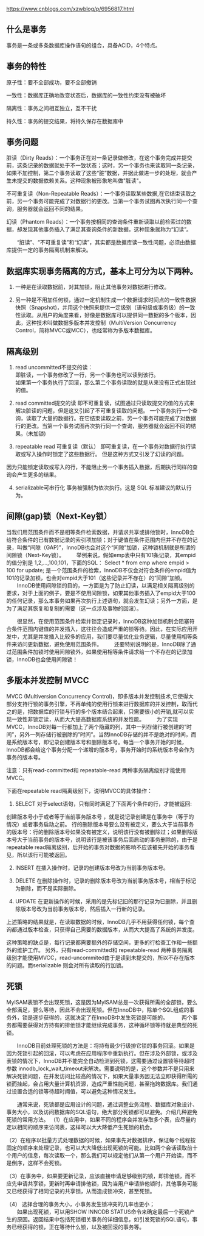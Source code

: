 

https://www.cnblogs.com/xzwblog/p/6956817.html



什么是事务
-------------
事务是一条或多条数据库操作语句的组合，具备ACID，4个特点。

事务的特性
--------------
原子性：要不全部成功，要不全部撤销

一致性：数据库正确地改变状态后，数据库的一致性约束没有被破坏

隔离性：事务之间相互独立，互不干扰

持久性：事务的提交结果，将持久保存在数据库中



事务问题
--------------
脏读（Dirty Reads）：一个事务正在对一条记录做修改，在这个事务完成并提交前，这条记录的数据就处于不一致状态；这时，另一个事务也来读取同一条记录，如果不加控制，第二个事务读取了这些“脏”数据，并据此做进一步的处理，就会产生未提交的数据依赖关系。这种现象被形象地叫做"脏读"。

不可重复读（Non-Repeatable Reads）：一个事务读取某些数据,在它结束读取之前，另一个事务可能完成了对数据行的更改。当第一个事务试图再次执行同一个查询，服务器就会返回不同的结果。

幻读（Phantom Reads）：一个事务按相同的查询条件重新读取以前检索过的数据，却发现其他事务插入了满足其查询条件的新数据，这种现象就称为“幻读”。

　　“脏读”、“不可重复读”和“幻读”，其实都是数据库读一致性问题，必须由数据库提供一定的事务隔离机制来解决。


数据库实现事务隔离的方式，基本上可分为以下两种。
---------------
1) 一种是在读取数据前，对其加锁，阻止其他事务对数据进行修改。

2) 另一种是不用加任何锁，通过一定机制生成一个数据请求时间点的一致性数据快照（Snapshot)，并用这个快照来提供一定级别（语句级或事务级）的一致性读取。从用户的角度来看，好像是数据库可以提供同一数据的多个版本，因此，这种技术叫做数据多版本并发控制（MultiVersion Concurrency Control，简称MVCC或MCC），也经常称为多版本数据库。


隔离级别
--------------
1) read uncommitted不提交的读：  
即脏读，一个事务修改了一行，另一个事务也可以读到该行。  
如果第一个事务执行了回滚，那么第二个事务读取的就是从来没有正式出现过的值。  

2) read committed提交的读
即不可重复读，试图通过只读取提交的值的方式来解决脏读的问题，但是这又引起了不可重复读取的问题。
一个事务执行一个查询，读取了大量的数据行。在它结束读取之前，另一个事务可能完成了对数据行的更改。当第一个事务试图再次执行同一个查询，服务器就会返回不同的结果。(未加锁)

3) repeatable read 可重复读（默认）
即可重复读，在一个事务对数据行执行读取或写入操作时锁定了这些数据行。
但是这种方式又引发了幻读的问题。

因为只能锁定读取或写入的行，不能阻止另一个事务插入数据，后期执行同样的查询会产生更多的结果。

4) serializable可串行化
事务被强制为依次执行。这是 SQL 标准建议的默认行为。



间隙(gap)锁（Next-Key锁）
--------------
当我们用范围条件而不是相等条件检索数据，并请求共享或排他锁时，InnoDB会给符合条件的已有数据记录的索引项加锁；对于键值在条件范围内但并不存在的记录，叫做“间隙（GAP)”，InnoDB也会对这个“间隙”加锁，这种锁机制就是所谓的间隙锁（Next-Key锁）。
　　举例来说，假如emp表中只有101条记录，其empid的值分别是 1,2,...,100,101，下面的SQL：
Select * from emp where empid > 100 for update;
是一个范围条件的检索，InnoDB不仅会对符合条件的empid值为101的记录加锁，也会对empid大于101（这些记录并不存在）的“间隙”加锁。
　　InnoDB使用间隙锁的目的，一方面是为了防止幻读，以满足相关隔离级别的要求，对于上面的例子，要是不使用间隙锁，如果其他事务插入了empid大于100的任何记录，那么本事务如果再次执行上述语句，就会发生幻读；另外一方面，是为了满足其恢复和复制的需要（这一点涉及事物的回滚）。

　　很显然，在使用范围条件检索并锁定记录时，InnoDB这种加锁机制会阻塞符合条件范围内键值的并发插入，这往往会造成严重的锁等待。因此，在实际应用开发中，尤其是并发插入比较多的应用，我们要尽量优化业务逻辑，尽量使用相等条件来访问更新数据，避免使用范围条件。
　　还要特别说明的是，InnoDB除了通过范围条件加锁时使用间隙锁外，如果使用相等条件请求给一个不存在的记录加锁，InnoDB也会使用间隙锁！




多版本并发控制 MVCC
--------------
MVCC (Multiversion Concurrency Control)，即多版本并发控制技术,它使得大部分支持行锁的事务引擎，不再单纯的使用行锁来进行数据库的并发控制，取而代之的是，把数据库的行锁与行的多个版本结合起来，只需要很小的开销,就可以实现一致性非锁定读，从而大大提高数据库系统的并发性能。
　　为了实现MVCC，InnoDB对每一行都加上了两个隐藏的列，其中一列存储行被创建的”时间”，另外一列存储行被删除的”时间”。当然InnoDB存储的并不是绝对的时间，而是系统版本号，即记录创建版本号和删除版本号。每当一个事务开始的时候，InnoDB都会给这个事务分配一个递增的版本号，事务开始时的系统版本号会作为事务的版本号。

注意：只有read-committed和 repeatable-read 两种事务隔离级别才能使用MVCC。

下面在repeatable read隔离级别下，说明MVCC的具体操作：

1) SELECT
对于select语句，只有同时满足了下面两个条件的行，才能被返回:

创建版本号小于或者等于当前事务版本号 ，就是说记录创建是在事务中（等于的情况）或者事务启动之前。
行的删除版本号要么没有被定义，要么大于当前事务的版本号：行的删除版本号如果没有被定义，说明该行没有被删除过；如果删除版本号大于当前事务的版本号，说明该行是被该事务后面启动的事务删除的，由于是repeatable read隔离级别，后开始的事务对数据的影响不应该被先开始的事务看见，所以该行可能被返回。

2) INSERT
在插入操作时，记录的创建版本号改为当前事务版本号。

3) DELETE
在删除操作时，记录的删除版本号改为当前事务版本号，相当于标记为删除，而不是实际删除。

4) UPDATE
在更新操作的时候，采用的是先标记旧的那行记录为已删除，并且删除版本号改为当前事务版本号，然后插入一行新的记录。

上述策略的结果就是，在读取数据的时候，InnoDB几乎不用获得任何锁，每个查询都通过版本检查，只获得自己需要的数据版本，从而大大提高了系统的并发度。  

这种策略的缺点是，每行记录都需要额外的存储空间，更多的行检查工作和一些额外的维护工作。
另外，只有read-committed和 repeatable-read 两种事务隔离级别才能使用MVCC，read-uncommited由于是读到未提交的，所以不存在版本的问题。而serializable 则会对所有读取的行加锁。



死锁
--------------
MyISAM表锁不会出现死锁，这是因为MyISAM总是一次获得所需的全部锁，要么全部满足，要么等待，因此不会出现死锁。但在InnoDB中，除单个SQL组成的事务外，锁是逐步获得的，这就决定了在InnoDB中发生死锁是可能的。
　　
两个事务都需要获得对方持有的排他锁才能继续完成事务，这种循环锁等待就是典型的死锁。

　　InnoDB目前处理死锁的方法是：将持有最少行级排它锁的事务回滚。如果是因为死锁引起的回滚，可以考虑在应用程序中重新执行。但在涉及外部锁，或涉及表锁的情况下，InnoDB并不能完全自动检测到死锁，这需要通过设置锁等待超时参数 innodb_lock_wait_timeout来解决。需要说明的是，这个参数并不是只用来解决死锁问题，在并发访问比较高的情况下，如果大量事务因无法立即获得所需的锁而挂起，会占用大量计算机资源，造成严重性能问题，甚至拖跨数据库。我们通过设置合适的锁等待超时阈值，可以避免这种情况发生。


　　通常来说，死锁都是应用设计的问题，通过调整业务流程、数据库对象设计、事务大小，以及访问数据库的SQL语句，绝大部分死锁都可以避免。介绍几种避免死锁的常用方法。
（1）在应用中，如果不同的程序会并发存取多个表，应尽量约定以相同的顺序来访问表，这样可以大大降低产生死锁的机会。  

（2）在程序以批量方式处理数据的时候，如果事先对数据排序，保证每个线程按固定的顺序来处理记录，也可以大大降低出现死锁的可能。比如两个会话读取前十个用户的信息，每次读取一个，那么我们可以规定他们从第一个用户开始读，而不是倒序，这样不会死锁。  

（3）在事务中，如果要更新记录，应该直接申请足够级别的锁，即排他锁，而不应先申请共享锁，更新时再申请排他锁，因为当用户申请排他锁时，其他事务可能又已经获得了相同记录的共享锁，从而造成锁冲突，甚至死锁。

（4） 选择合理的事务大小，小事务发生锁冲突的几率也更小；  
　　如果出现死锁，可以用SHOW INNODB STATUS命令来确定最后一个死锁产生的原因。返回结果中包括死锁相关事务的详细信息，如引发死锁的SQL语句，事务已经获得的锁，正在等待什么锁，以及被回滚的事务等。  







